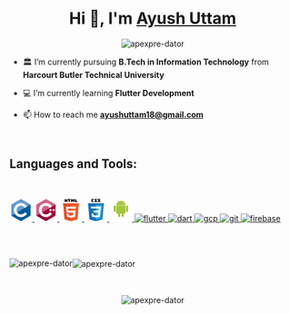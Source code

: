 <h1 align="center">Hi 👋, I'm <a href="https://www.linkedin.com/in/ayushuttam/" target="_blank"> Ayush Uttam </a> </h1>

<p align="center"> <img src="https://komarev.com/ghpvc/?username=apexpre-dator&label=Profile%20views&color=0e75b6&style=flat" alt="apexpre-dator" /> </p>

- 🏛️ I’m currently pursuing **B.Tech in Information Technology** from **Harcourt Butler Technical University**

- 💻 I’m currently learning **Flutter Development**

- 📫 How to reach me **ayushuttam18@gmail.com**

<br>
<h2 align="left">Languages and Tools:</h2>
<br>
<p align="left"> 
  <a href="https://www.cprogramming.com/" target="_blank" rel="noreferrer"> <img src="https://raw.githubusercontent.com/devicons/devicon/master/icons/c/c-original.svg" alt="c" width="40" height="40"/> </a> 
  <a href="https://www.w3schools.com/cpp/" target="_blank" rel="noreferrer"> <img src="https://raw.githubusercontent.com/devicons/devicon/master/icons/cplusplus/cplusplus-original.svg" alt="cplusplus" width="40" height="40"/> </a> 
  <a href="https://www.w3.org/html/" target="_blank" rel="noreferrer"> <img src="https://raw.githubusercontent.com/devicons/devicon/master/icons/html5/html5-original-wordmark.svg" alt="html5" width="40" height="40"/> </a> 
  <a href="https://www.w3schools.com/css/" target="_blank" rel="noreferrer"> <img src="https://raw.githubusercontent.com/devicons/devicon/master/icons/css3/css3-original-wordmark.svg" alt="css3" width="40" height="40"/> </a>
  <a href="https://developer.android.com" target="_blank" rel="noreferrer"> <img src="https://raw.githubusercontent.com/devicons/devicon/master/icons/android/android-original-wordmark.svg" alt="android" width="40" height="40"/> </a>
  <a href="https://flutter.dev" target="_blank" rel="noreferrer"> <img src="https://www.vectorlogo.zone/logos/flutterio/flutterio-icon.svg" alt="flutter" width="40" height="40"/> </a> 
  <a href="https://dart.dev" target="_blank" rel="noreferrer"> <img src="https://www.vectorlogo.zone/logos/dartlang/dartlang-icon.svg" alt="dart" width="40" height="40"/> </a>  
  <a href="https://cloud.google.com" target="_blank" rel="noreferrer"> <img src="https://www.vectorlogo.zone/logos/google_cloud/google_cloud-icon.svg" alt="gcp" width="40" height="40"/> </a>
  <a href="https://git-scm.com/" target="_blank" rel="noreferrer"> <img src="https://www.vectorlogo.zone/logos/git-scm/git-scm-icon.svg" alt="git" width="40" height="40"/> </a>
  <a href="https://firebase.google.com/" target="_blank" rel="noreferrer"> <img src="https://www.vectorlogo.zone/logos/firebase/firebase-icon.svg" alt="firebase" width="40" height="40"/> </a>
</p>
<br>
<br>

<p align="left"> <img align="left" src="https://github-readme-stats.vercel.app/api?username=apexpre-dator&show_icons=true&theme=dark&locale=en" alt="apexpre-dator" /></p>
<p> <img align="center" src="https://github-readme-stats.vercel.app/api/top-langs?username=apexpre-dator&show_icons=true&theme=dark&locale=en&layout=compact" alt="apexpre-dator" /> </p>
<br>
<p align="center"> <img align="center" src="https://github-readme-streak-stats.herokuapp.com/?user=apexpre-dator&theme=dark" alt="apexpre-dator" /> </p>
